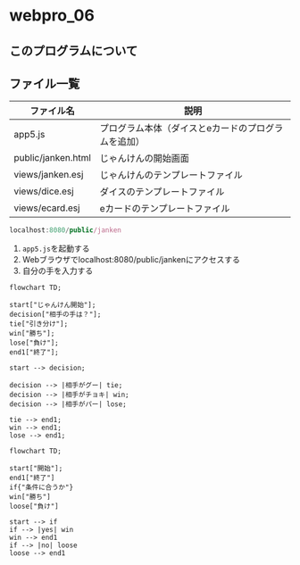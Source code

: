 # webpro_06
## このプログラムについて
## ファイル一覧
ファイル名 |説明
-|-
app5.js | プログラム本体（ダイスとeカードのプログラムを追加）
public/janken.html | じゃんけんの開始画面
views/janken.esj | じゃんけんのテンプレートファイル
views/dice.esj | ダイスのテンプレートファイル
views/ecard.esj | eカードのテンプレートファイル
```javascript
localhost:8080/public/janken
```
1. ```app5.js```を起動する
1. Webブラウザでlocalhost:8080/public/jankenにアクセスする
1. 自分の手を入力する

```mermaid
flowchart TD;

start["じゃんけん開始"];
decision["相手の手は？"];
tie["引き分け"];
win["勝ち"];
lose["負け"];
end1["終了"];

start --> decision;

decision --> |相手がグー| tie;
decision --> |相手がチョキ| win;
decision --> |相手がパー| lose;

tie --> end1;
win --> end1;
lose --> end1;

```







```mermaid
flowchart TD;

start["開始"];
end1["終了"]
if{"条件に合うか"}
win["勝ち"]
loose["負け"]

start --> if
if --> |yes| win
win --> end1
if --> |no| loose
loose --> end1
```
